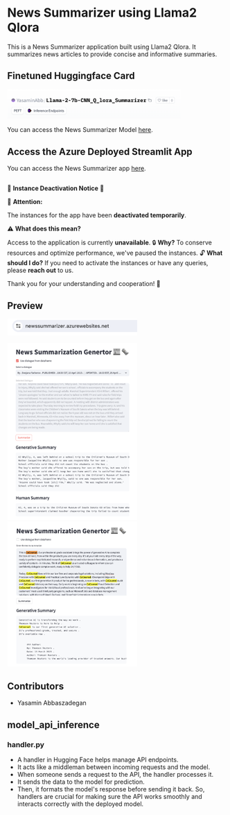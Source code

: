 # News Summarizer using Llama2 Qlora

This is a News Summarizer application built using Llama2 Qlora. It summarizes news articles to provide concise and informative summaries.

## Finetuned Huggingface Card


<img src="images/huggingface_card.png" width="400" />

You can access the News Summarizer Model [here](https://huggingface.co/YasaminAbb/Llama-2-7b-CNN_Q_lora_Summarizer/tree/main).

## Access the Azure Deployed Streamlit App

You can access the News Summarizer app [here](https://newssummarizer.azurewebsites.net/).
## 
🚨 **Instance Deactivation Notice** 🚨

🔴 **Attention:** 

The instances for the app have been **deactivated temporarily**. 

⚠️ **What does this mean?** 

Access to the application is currently **unavailable**. 
🔒 **Why?**
To conserve resources and optimize performance, we've paused the instances. 
🔓 **What should I do?**
If you need to activate the instances or have any queries, please **reach out** to us. 

Thank you for your understanding and cooperation! 🙏

## Preview

<img src="images/url_address.png" width="300" />
<p float="left">
  <img src="images/news_app_snap1.png" width="300" />
  <img src="images/news_app_snap2.png" width="300" /> 
</p>




## Contributors

- Yasamin Abbaszadegan

## model_api_inference
### handler.py

- A handler in Hugging Face helps manage API endpoints.
- It acts like a middleman between incoming requests and the model.
- When someone sends a request to the API, the handler processes it.
- It sends the data to the model for prediction.
- Then, it formats the model's response before sending it back.
So, handlers are crucial for making sure the API works smoothly and interacts correctly with the deployed model.
